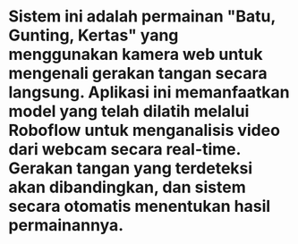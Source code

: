 # Sistem ini adalah permainan "Batu, Gunting, Kertas" yang menggunakan kamera web untuk mengenali gerakan tangan secara langsung. Aplikasi ini memanfaatkan model yang telah dilatih melalui Roboflow untuk menganalisis video dari webcam secara real-time. Gerakan tangan yang terdeteksi akan dibandingkan, dan sistem secara otomatis menentukan hasil permainannya.

